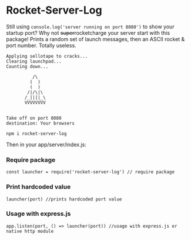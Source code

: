 # Rocket-Server-Log

Still using `console.log('server running on port 8080')` to show your startup port? Why not ~~super~~rocketcharge your server start with this package! Prints a random set of launch messages, then an ASCII rocket & port number. Totally useless.

```
Applying sellotape to cracks...
Clearing launchpad...
Counting down...

          /\
         (  )
         (  )
        /|/\|\
       /_||||_\
       VVVVVVVV


Take off on port 8080
destination: Your browsers
```

`npm i rocket-server-log`

Then in your app/server/index.js:

### Require package
```
const launcher = require('rocket-server-log') // require package
```


### Print hardcoded value
```
launcher(port) //prints hardcoded port value
```

### Usage with express.js
```
app.listen(port, () => launcher(port)) //usage with express.js or native http module

```